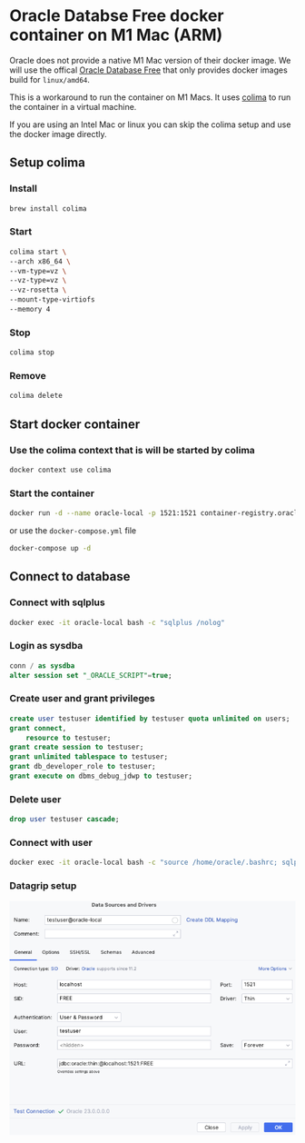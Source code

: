 # Oracle Databse Free docker container on M1 Mac (ARM)

Oracle does not provide a native M1 Mac version of their docker image. We will use the offical [Oracle Database Free](https://www.oracle.com/database/free/get-started/) that only provides docker images build for `linux/amd64`.

This is a workaround to run the container on M1 Macs. It uses [colima](<https://github.com/abiosoft/colima>) to run the container in a virtual machine.

If you are using an Intel Mac or linux you can skip the colima setup and use the docker image directly.

## Setup colima

### Install

```bash
brew install colima
```

### Start

```bash
colima start \
--arch x86_64 \
--vm-type=vz \
--vz-type=vz \
--vz-rosetta \
--mount-type-virtiofs 
--memory 4
```

### Stop

```bash
colima stop
```

### Remove

```bash
colima delete
```

## Start docker container

### Use the colima context that is will be started by colima

```bash
docker context use colima
```

### Start the container

```bash
docker run -d --name oracle-local -p 1521:1521 container-registry.oracle.com/database/free:latest
```

or use the `docker-compose.yml` file

```bash
docker-compose up -d
```

## Connect to database

### Connect with sqlplus

```bash
docker exec -it oracle-local bash -c "sqlplus /nolog"
```

### Login as sysdba

```sql  
conn / as sysdba
alter session set "_ORACLE_SCRIPT"=true;  
```

### Create user and grant privileges

```sql  
create user testuser identified by testuser quota unlimited on users;
grant connect,
    resource to testuser;
grant create session to testuser;
grant unlimited tablespace to testuser;
grant db_developer_role to testuser;
grant execute on dbms_debug_jdwp to testuser;
```

### Delete user

```sql
drop user testuser cascade;
```

### Connect with user

```bash
docker exec -it oracle-local bash -c "source /home/oracle/.bashrc; sqlplus testuser/testuser"
```

### Datagrip setup

![datagrip setup](datagrip.png)
